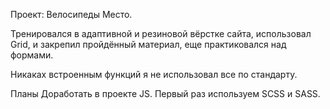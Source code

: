 
Проект: Велосипеды Место.

Тренировался в адаптивной и резиновой вёрстке сайта, использовал Grid, и закрепил пройдённый материал, еще практиковался над формами.

Никаках встроенным функций я не использовал все по стандарту. 

Планы Доработать в проекте JS. Первый раз используем SCSS и SASS.
